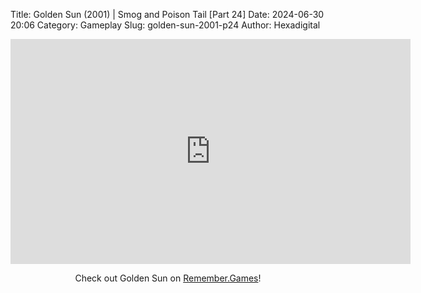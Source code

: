 Title: Golden Sun (2001) | Smog and Poison Tail [Part 24]
Date: 2024-06-30 20:06
Category: Gameplay
Slug: golden-sun-2001-p24
Author: Hexadigital

<center><iframe src="https://www.youtube.com/embed/ebkHjDXVHr4?feature=oembed" allow="accelerometer; autoplay; encrypted-media; gyroscope; picture-in-picture" width="640" height="360" frameborder="0"></iframe>

Check out Golden Sun on [Remember.Games](https://remember.games/game/3374/golden-sun/)!</center>